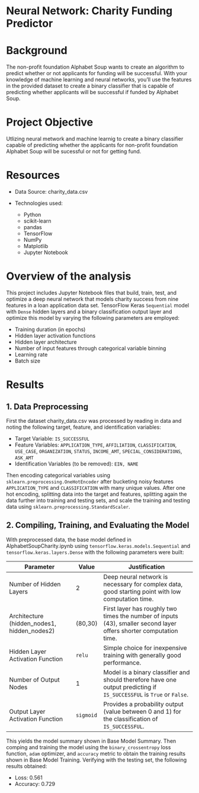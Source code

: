 # Neural Network: Charity Funding Predictor

# Background

The non-profit foundation Alphabet Soup wants to create an algorithm to predict whether or not applicants for funding will be successful. With your knowledge of machine learning and neural networks, you’ll use the features in the provided dataset to create a binary classifier that is capable of predicting whether applicants will be successful if funded by Alphabet Soup.

# Project Objective
Utlizing neural metwork and machine learnig to create a binary classifier capable of predicting whether the applicants for non-profit foundation Alphabet Soup will be sucessful or not for getting fund. 

# Resources

+  Data Source: charity_data.csv

+  Technologies used:

    -   Python 
    -   scikit-learn 
    -   pandas 
    -   TensorFlow 
    -   NumPy 
    -   Matplotlib 
    -   Jupyter Notebook 
    
# Overview of the analysis
This project includes Jupyter Notebook files that build, train, test, and optimize a deep neural network that models charity success from nine features in a loan application data set. TensorFlow Keras `Sequential` model with `Dense` hidden layers and a binary classification output layer and optimize this model by varying the following parameters are employed:

   + Training duration (in epochs)
   + Hidden layer activation functions
   + Hidden layer architecture
   + Number of input features through categorical variable binning
   + Learning rate
   + Batch size
   
# Results

##  1.  Data Preprocessing
First the dataset charity_data.csv was processed by reading in data and noting the following target, feature, and identification variables:

-  Target Variable: `IS_SUCCESSFUL`
-  Feature Variables: `APPLICATION_TYPE`, `AFFILIATION`, `CLASSIFICATION`, `USE_CASE`, `ORGANIZATION`, `STATUS`, `INCOME_AMT`, `SPECIAL_CONSIDERATIONS`, `ASK_AMT`
-  Identification Variables (to be removed): `EIN, NAME`

Then encoding categorical variables using `sklearn.preprocessing.OneHotEncoder` after bucketing noisy features `APPLICATION_TYPE` and `CLASSIFICATION` with many unique values. After one hot encoding, splitting data into the target and features, splitting again the data further into training and testing sets, and scale the training and testing data using `sklearn.preprocessing.StandardScaler`.

## 2. Compiling, Training, and Evaluating the Model
With preprocessed data, the base model defined in AlphabetSoupCharity.ipynb using `tensorflow.keras.models.Sequential` and `tensorflow.keras.layers.Dense` with the following parameters were built:

| Parameter | Value | Justification |
| --- |--- | --- |
| Number of Hidden Layers | 2 | Deep neural network is necessary for complex data, good starting point with low computation time. |
| Architecture (hidden_nodes1, hidden_nodes2) | (80,30) | First layer has roughly two times the number of inputs (43), smaller second layer offers shorter computation time. |
| Hidden Layer Activation Function | `relu` | Simple choice for inexpensive training with generally good performance. |
| Number of Output Nodes | 1 | Model is a binary classifier and should therefore have one output predicting if `IS_SUCCESSFUL` is `True` or `False`. |
| Output Layer Activation Function | `sigmoid` | Provides a probability output (value between 0 and 1) for the classification of `IS_SUCCESSFUL`. |

This yields the model summary shown in Base Model Summary. Then comping and training the model using the `binary_crossentropy` loss function, `adam` optimizer, and `accuracy` metric to obtain the training results shown in Base Model Training. Verifying with the testing set, the following results obtained:

-  Loss: 0.561
-  Accuracy: 0.729
 


